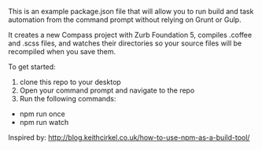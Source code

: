 This is an example package.json file that will allow you to run build and task automation from the command prompt without relying on Grunt or Gulp.

It creates a new Compass project with Zurb Foundation 5, compiles .coffee and .scss files, and watches their directories so your source files will be recompiled when you save them.

To get started:

1. clone this repo to your desktop
2. Open your command prompt and navigate to the repo
3. Run the following commands:

* npm run once
* npm run watch

Inspired by: http://blog.keithcirkel.co.uk/how-to-use-npm-as-a-build-tool/
